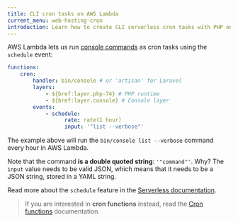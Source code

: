 ```yaml
---
title: CLI cron tasks on AWS Lambda
current_menu: web-hosting-cron
introduction: Learn how to create CLI serverless cron tasks with PHP on AWS Lambda.
---
```


AWS Lambda lets us run [console commands](/docs/runtimes/console.md) as cron tasks using the `schedule` event:

```yaml
functions:
    cron:
        handler: bin/console # or 'artisan' for Laravel
        layers:
            - ${bref:layer.php-74} # PHP runtime
            - ${bref:layer.console} # Console layer
        events:
            - schedule:
                  rate: rate(1 hour)
                  input: '"list --verbose"'
```

The example above will run the `bin/console list --verbose` command every hour in AWS Lambda.

Note that the command **is a double quoted string**: `'"command"'`.
Why? The `input` value needs to be valid JSON, which means that it needs to be a JSON string, stored in a YAML string.

Read more about the `schedule` feature in the [Serverless documentation](https://www.serverless.com/framework/docs/providers/aws/events/schedule/).

> If you are interested in **cron functions** instead, read the [Cron functions](/docs/function/cron.html) documentation.
